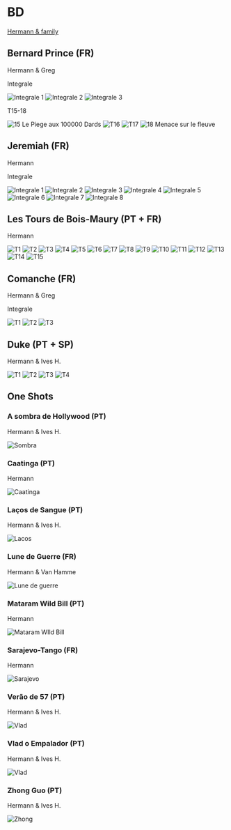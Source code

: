 # BD

[Hermann & family](https://fr.wikipedia.org/wiki/Hermann_(auteur))

## Bernard Prince (FR)
Hermann & Greg

Integrale

![Integrale 1](images/Bernard-Prince-i1.jpg ':size=200x263')
![Integrale 2](images/Bernard-Prince-i2.jpg ':size=200x263')
![Integrale 3](images/Bernard-Prince-i3.jpg ':size=200x263')

T15-18

![15 Le Piege aux 100000 Dards](images/Bernard-Prince-t15.jpg ':size=200x263')
![T16](images/missing.jpg ':size=200x263')
![T17](images/missing.jpg ':size=200x263')
![18 Menace sur le fleuve](images/Bernard-Prince-t18.jpg ':size=200x263')

## Jeremiah (FR)
Hermann

Integrale


![Integrale 1](images/Jeremiah-i1.jpg ':size=200x263')
![Integrale 2](images/Jeremiah-i2.jpg ':size=200x263')
![Integrale 3](images/Jeremiah-i3.jpg ':size=200x263')
![Integrale 4](images/Jeremiah-i4.jpg ':size=200x263')
![Integrale 5](images/Jeremiah-i5.jpg ':size=200x263')
![Integrale 6](images/Jeremiah-i6.jpg ':size=200x263')
![Integrale 7](images/Jeremiah-i7.jpg ':size=200x263')
![Integrale 8](images/Jeremiah-i8.jpg ':size=200x263')

## Les Tours de Bois-Maury (PT + FR)
Hermann

![T1](images/Les-Tours-De-Bois-Maury-t1.jpg ':size=200x263')
![T2](images/Les-Tours-De-Bois-Maury-t2.jpg ':size=200x263')
![T3](images/Les-Tours-De-Bois-Maury-t3.jpg ':size=200x263')
![T4](images/Les-Tours-De-Bois-Maury-t4.jpg ':size=200x263')
![T5](images/Les-Tours-De-Bois-Maury-t5.jpg ':size=200x263')
![T6](images/Les-Tours-De-Bois-Maury-t6.jpg ':size=200x263')
![T7](images/Les-Tours-De-Bois-Maury-t7.jpg ':size=200x263')
![T8](images/Les-Tours-De-Bois-Maury-t8.jpg ':size=200x263')
![T9](images/Les-Tours-De-Bois-Maury-t9.jpg ':size=200x263')
![T10](images/Les-Tours-De-Bois-Maury-t10.jpg ':size=200x263')
![T11](images/Les-Tours-De-Bois-Maury-t11.jpg ':size=200x263')
![T12](images/Les-Tours-De-Bois-Maury-t12.jpg ':size=200x263')
![T13](images/Les-Tours-De-Bois-Maury-t13.jpg ':size=200x263')
![T14](images/Les-Tours-De-Bois-Maury-t14.jpg ':size=200x263')
![T15](images/missing.jpg ':size=200x263')

## Comanche (FR)
Hermann & Greg

Integrale

![T1](images/Comanche-i1.jpg ':size=200x263')
![T2](images/Comanche-i2.jpg ':size=200x263')
![T3](images/Comanche-i3.jpg ':size=200x263')

## Duke (PT + SP)
Hermann & Ives H.

![T1](images/duke-t1.jpg ':size=200x263')
![T2](images/duke-t2.jpg ':size=200x263')
![T3](images/duke-t3.jpg ':size=200x263')
![T4](images/duke-t4.jpg ':size=200x263')

## One Shots

### A sombra de Hollywood (PT)
Hermann & Ives H.

![Sombra](images/A_sombra_holliwood.jpg ':size=200x263')

### Caatinga (PT)
Hermann

![Caatinga](images/Caatinga.jpg ':size=200x263')

### Laços de Sangue (PT)
Hermann & Ives H.

![Lacos](images/laços-de-sangue.jpg ':size=200x263')

### Lune de Guerre (FR)
Hermann & Van Hamme

![Lune de guerre](images/Lune-de-guerre.jpg ':size=200x263')

### Mataram Wild Bill (PT)
Hermann

![Mataram WIld Bill](images/Mataram-wild-bill.jpg ':size=200x263')

### Sarajevo-Tango (FR)
Hermann

![Sarajevo](image/../images/Sarajevo-Tango.jpg ':size=200x263')

### Verão de 57 (PT)
Hermann & Ives H.

![Vlad](images/Verao_57.jpg ':size=200x263')

### Vlad o Empalador (PT)
Hermann & Ives H.

![Vlad](images/Vlad.jpg ':size=200x263')

### Zhong Guo (PT)
Hermann & Ives H.

![Zhong](images/Zhong_Guo.jpg ':size=200x263')
